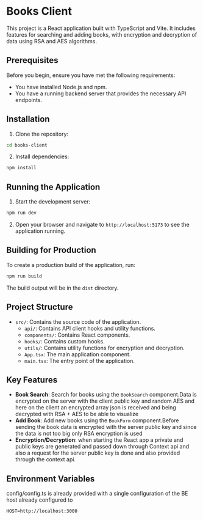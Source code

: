 # Books Client

This project is a React application built with TypeScript and Vite. It includes features for searching and adding books, with encryption and decryption of data using RSA and AES algorithms.

## Prerequisites

Before you begin, ensure you have met the following requirements:

- You have installed Node.js and npm.
- You have a running backend server that provides the necessary API endpoints.

## Installation

1. Clone the repository:

```bash
cd books-client
```

2. Install dependencies:

```bash
npm install
```

## Running the Application

1. Start the development server:

```bash
npm run dev
```

2. Open your browser and navigate to `http://localhost:5173` to see the application running.

## Building for Production

To create a production build of the application, run:

```bash
npm run build
```

The build output will be in the `dist` directory.

## Project Structure

- `src/`: Contains the source code of the application.
  - `api/`: Contains API client hooks and utility functions.
  - `components/`: Contains React components.
  - `hooks/`: Contains custom hooks.
  - `utils/`: Contains utility functions for encryption and decryption.
  - `App.tsx`: The main application component.
  - `main.tsx`: The entry point of the application.

## Key Features

- **Book Search**: Search for books using the `BookSearch` component.Data is encrypted on the server with the client public key and random AES and here on the client an encrypted array json is received and being decrypted with RSA + AES to be able to visualize
- **Add Book**: Add new books using the `BookForm` component.Before sending the book data is encrypted with the server public key and since the data is not too big only RSA encryption is used
- **Encryption/Decryption**: when starting the React app a private and public keys are generated and passed down through Context api and also a request for the server public key is done and also provided through the context api.

## Environment Variables

config/config.ts is already provided with a single configuration of the BE host already configured to

```
HOST=http://localhost:3000
```
